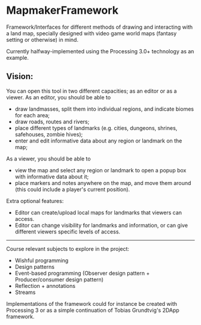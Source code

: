 # MapmakerFramework

Framework/Interfaces for different methods of drawing and interacting with a land map, specially designed with video game world maps (fantasy setting or otherwise) in mind.

Currently halfway-implemented using the Processing 3.0+ technology as an example.

Vision:
-----------------
You can open this tool in two different capacities; as an editor or as a viewer.
As an editor, you should be able to
  - draw landmasses, split them into individual regions, and indicate biomes for each area;
  - draw roads, routes and rivers;
  - place different types of landmarks (e.g. cities, dungeons, shrines, safehouses, zombie hives);
  - enter and edit informative data about any region or landmark on the map;

As a viewer, you should be able to
  - view the map and select any region or landmark to open a popup box with informative data about it;
  - place markers and notes anywhere on the map, and move them around (this could include a player's current position).

Extra optional features:
  - Editor can create/upload local maps for landmarks that viewers can access.
  - Editor can change visibility for landmarks and information, or can give different viewers specific levels of access.
-----------------

Course relevant subjects to explore in the project:
- Wishful programming
- Design patterns
- Event-based programming (Observer design pattern + Producer/consumer design pattern)
- Reflection + annotations
- Streams

Implementations of the framework could for instance be created with Processing 3 or as a simple continuation of Tobias Grundtvig's 2DApp framework.

